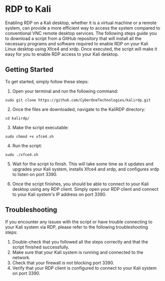 # RDP to Kali
Enabling RDP on a Kali desktop, whether it is a virtual machine or a remote system, can provide a more efficient way to access the system compared to conventional VNC remote desktop services. The following steps guide you to download a script from a GitHub repository that will install all the necessary programs and software required to enable RDP on your Kali Linux desktop using Xfce4 and xrdp. Once executed, the script will make it easy for you to enable RDP access to your Kali desktop.

## Getting Started
To get started, simply follow these steps:

1.	Open your terminal and run the following command:

```
sudo git clone https://github.com/CyberOneTechnologies/kalirdp.git
```

2.	Once the files are downloaded, navigate to the KaliRDP directory:

```
cd kalirdp/
```

3.	Make the script executable:

```
sudo chmod +x xfce4.sh
```

4.	Run the script:

```
sudo ./xfce4.sh
```

5.	Wait for the script to finish. This will take some time as it updates and upgrades your Kali system, installs Xfce4 and xrdp, and configures xrdp to listen on port 3390.

6.	Once the script finishes, you should be able to connect to your Kali desktop using any RDP client. Simply open your RDP client and connect to your Kali system's IP address on port 3390.

## Troubleshooting
If you encounter any issues with the script or have trouble connecting to your Kali system via RDP, please refer to the following troubleshooting steps:

1.	Double-check that you followed all the steps correctly and that the script finished successfully.
2.	Make sure that your Kali system is running and connected to the network.
3.	Check that your firewall is not blocking port 3390.
4.	Verify that your RDP client is configured to connect to your Kali system on port 3390.

